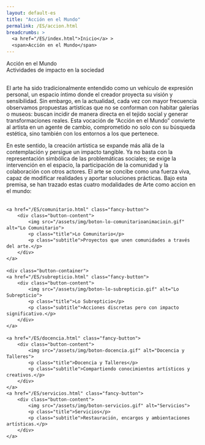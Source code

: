 ```yaml
---
layout: default-es
title: "Acción en el Mundo"
permalink: /ES/accion.html
breadcrumbs: >
  <a href="/ES/index.html">Inicio</a> >
  <span>Acción en el Mundo</span>
---
```



  <!-- Título principal -->
  <div class="titulo">Acción en el Mundo</div>
  <div class="subtitulo">Actividades de impacto en la sociedad</div>

  <!-- Párrafo 1 -->
 <p class="parrafo" style="margin-top:6%;">
    El arte ha sido tradicionalmente entendido como un vehículo de expresión personal, un espacio íntimo donde el creador proyecta su visión y sensibilidad. Sin embargo, en la actualidad, cada vez con mayor frecuencia observamos propuestas artísticas que no se conforman con habitar galerías o museos: buscan incidir de manera directa en el tejido social y generar transformaciones reales. Esta vocación de “Acción en el Mundo” convierte al artista en un agente de cambio, comprometido no solo con su búsqueda estética, sino también con los entornos a los que pertenece.
  </p>

  <!-- Párrafo 2 -->
  <p class="parrafo">
    En este sentido, la creación artística se expande más allá de la contemplación y persigue un impacto tangible. Ya no basta con la representación simbólica de las problemáticas sociales; se exige la intervención en el espacio, la participación de la comunidad y la colaboración con otros actores. El arte se concibe como una fuerza viva, capaz de modificar realidades y aportar soluciones prácticas. Bajo esta premisa, se han trazado estas cuatro modalidades de Arte como accion en el mundo: 
<br>
<br>

    <a href="/ES/comunitario.html" class="fancy-button">
        <div class="button-content">
            <img src="/assets/img/boton-lo-comunitarioanimacioin.gif" alt="Lo Comunitario">
            <p class="title">Lo Comunitario</p>
            <p class="subtitle">Proyectos que unen comunidades a través del arte.</p>
        </div>
    </a>

    <div class="button-container">
    <a href="/ES/subrepticio.html" class="fancy-button">
        <div class="button-content">
            <img src="/assets/img/boton-lo-subrepticio.gif" alt="Lo Subrepticio">
            <p class="title">Lo Subrepticio</p>
            <p class="subtitle">Acciones discretas pero con impacto significativo.</p>
        </div>
    </a>
    
    <a href="/ES/docencia.html" class="fancy-button">
        <div class="button-content">
            <img src="/assets/img/boton-docencia.gif" alt="Docencia y Talleres">
            <p class="title">Docencia y Talleres</p>
            <p class="subtitle">Compartiendo conocimientos artísticos y creativos.</p>
        </div>
    </a>
    <a href="/ES/servicios.html" class="fancy-button">
        <div class="button-content">
            <img src="/assets/img/boton-servicios.gif" alt="Servicios">
            <p class="title">Servicios</p>
            <p class="subtitle">Restauración, encargos y ambientaciones artísticas.</p>
        </div>
    </a>
</div>
<br>
